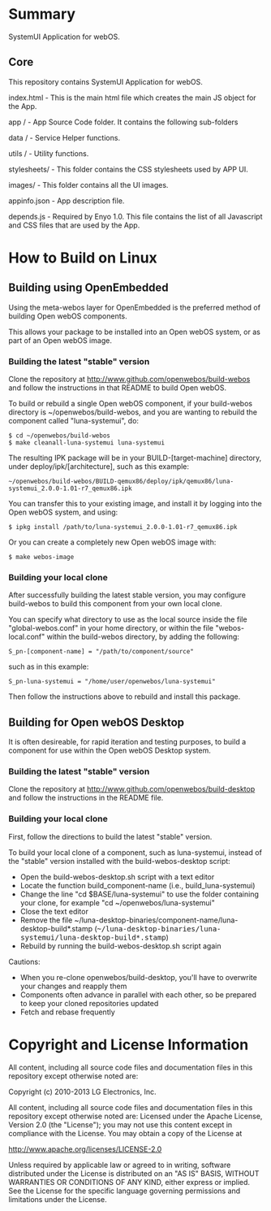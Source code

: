 Summary
=======
SystemUI Application for webOS.

Core
-------
This repository contains SystemUI Application for webOS. 

index.html - This is the main html file which creates the main JS object for the App.

app / - App Source Code folder. It contains the following sub-folders

data / - Service Helper functions. 

utils / - Utility functions.

stylesheets/ - This folder contains the CSS stylesheets used by APP UI.

images/ - This folder contains all the UI images.

appinfo.json - App description file. 

depends.js - Required by Enyo 1.0. This file contains the list of all Javascript and CSS files that are used by the App. 

How to Build on Linux
=====================

## Building using OpenEmbedded 

Using the meta-webos layer for OpenEmbedded is the preferred method of building Open webOS components.

This allows your package to be installed into an Open webOS system, or as part of an Open webOS image.

### Building the latest "stable" version

Clone the repository at http://www.github.com/openwebos/build-webos and follow the instructions in that README to build Open webOS.

To build or rebuild a single Open webOS component, if your build-webos directory is ~/openwebos/build-webos, and you are wanting to rebuild the component called "luna-systemui", do:

    $ cd ~/openwebos/build-webos
    $ make cleanall-luna-systemui luna-systemui

The resulting IPK package will be in your BUILD-[target-machine] directory, under deploy/ipk/[architecture], such as this example:

    ~/openwebos/build-webos/BUILD-qemux86/deploy/ipk/qemux86/luna-systemui_2.0.0-1.01-r7_qemux86.ipk

You can transfer this to your existing image, and install it by logging into the Open webOS system, and using:

    $ ipkg install /path/to/luna-systemui_2.0.0-1.01-r7_qemux86.ipk

Or you can create a completely new Open webOS image with:

    $ make webos-image

### Building your local clone

After successfully building the latest stable version, you may configure build-webos to build this component from your own local clone.

You can specify what directory to use as the local source inside the file "global-webos.conf" in your home directory, or within the file "webos-local.conf" within the build-webos directory, by adding the following:

    S_pn-[component-name] = "/path/to/component/source"

such as in this example:

    S_pn-luna-systemui = "/home/user/openwebos/luna-systemui"

Then follow the instructions above to rebuild and install this package.

## Building for Open webOS Desktop

It is often desireable, for rapid iteration and testing purposes, to build a component for use within the Open webOS Desktop system.

### Building the latest "stable" version

Clone the repository at http://www.github.com/openwebos/build-desktop and follow the instructions in the README file.

### Building your local clone

First, follow the directions to build the latest "stable" version.

To build your local clone of a component, such as luna-systemui, instead of the "stable" version installed with the build-webos-desktop script:

* Open the build-webos-desktop.sh script with a text editor
* Locate the function build_component-name (i.e., build_luna-systemui)
* Change the line "cd $BASE/luna-systemui" to use the folder containing your clone, for example "cd ~/openwebos/luna-systemui"
* Close the text editor
* Remove the file ~/luna-desktop-binaries/component-name/luna-desktop-build*.stamp (<tt>~/luna-desktop-binaries/luna-systemui/luna-desktop-build*.stamp</tt>)
* Rebuild by running the build-webos-desktop.sh script again

Cautions:

* When you re-clone openwebos/build-desktop, you'll have to overwrite your changes and reapply them
* Components often advance in parallel with each other, so be prepared to keep your cloned repositories updated
* Fetch and rebase frequently

# Copyright and License Information

All content, including all source code files and documentation files in this repository except otherwise noted are: 

 Copyright (c) 2010-2013 LG Electronics, Inc.

All content, including all source code files and documentation files in this repository except otherwise noted are:
Licensed under the Apache License, Version 2.0 (the "License");
you may not use this content except in compliance with the License.
You may obtain a copy of the License at

http://www.apache.org/licenses/LICENSE-2.0

Unless required by applicable law or agreed to in writing, software
distributed under the License is distributed on an "AS IS" BASIS,
WITHOUT WARRANTIES OR CONDITIONS OF ANY KIND, either express or implied.
See the License for the specific language governing permissions and
limitations under the License.
